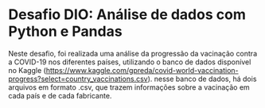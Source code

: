 # Desafio DIO: Análise de dados com Python e Pandas
 
Neste desafio, foi realizada uma análise da progressão da vacinação contra a COVID-19 nos diferentes países, utilizando o banco de dados disponível no Kaggle (https://www.kaggle.com/gpreda/covid-world-vaccination-progress?select=country_vaccinations.csv).
nesse banco de dados, há dois arquivos em formato .csv, que trazem informações sobre a vacinação em cada país e de cada fabricante.